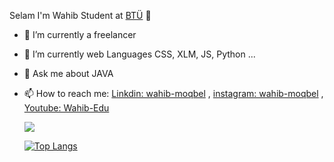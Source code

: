 Selam I'm Wahib Student at  [BTÜ](https://btu.edu.tr/)  👋

- 🔭 I’m currently a freelancer
- 🌱 I’m currently web Languages CSS, XLM, JS, Python  ...
- 💬 Ask me about JAVA
- 📫 How to reach me: [Linkdin: wahib-moqbel](https://www.linkedin.com/in/wahib-moqbel-b5b7241ba) , [instagram: wahib-moqbel](https://www.instagram.com/wahib_hael/) ,  [Youtube: Wahib-Edu](http://shorturl.at/opsG9)

  <img src= 
"https://camo.githubusercontent.com/ffcbbe1dfca600112a808bb11b32f113ebd2bf315c976528d92c57cefcfb4262/68747470733a2f2f6769746875622d726561646d652d73746174732e76657263656c2e6170702f6170693f757365726e616d653d616e7572616768617a72612673686f775f69636f6e733d74727565267468656d653d7261646963616c">      

     [![Top Langs](https://github-readme-stats.vercel.app/api/top-langs/?username=Wahib-eng&layout=compact)](https://github.com/anuraghazra/github-readme-stats)


